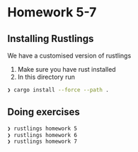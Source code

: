 # Homework 5-7

## Installing Rustlings

We have a customised version of rustlings

1. Make sure you have rust installed
2. In this directory run

```sh
❯ cargo install --force --path .
```

## Doing exercises

```sh
❯ rustlings homework 5
❯ rustlings homework 6
❯ rustlings homework 7
```
